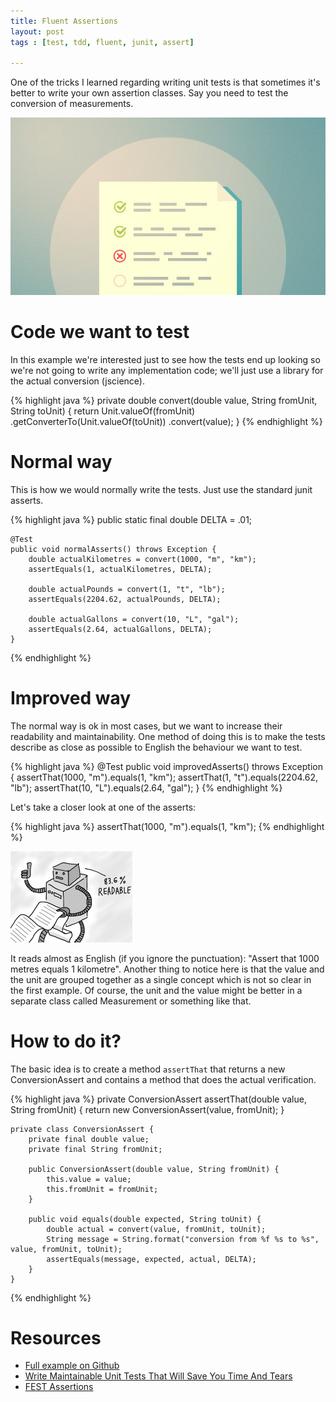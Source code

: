 ```yaml
---
title: Fluent Assertions
layout: post
tags : [test, tdd, fluent, junit, assert]

---
```


One of the tricks I learned regarding writing unit tests is that sometimes it's
better to write your own assertion classes.  Say you need to test the
conversion of measurements. 

![Fluent Assertions](/images/fluent-assertions.jpg)

# Code we want to test

In this example we're interested just to see how the tests end up looking so
we're not going to write any implementation code; we'll just use a library for
the actual conversion (jscience).                                   

{% highlight java %}
    private double convert(double value, String fromUnit, String toUnit) {
        return Unit.valueOf(fromUnit)
                .getConverterTo(Unit.valueOf(toUnit))
                .convert(value);
    }
{% endhighlight %}

# Normal way

This is how we would normally write the tests. Just use the standard junit
asserts.

{% highlight java %}
    public static final double DELTA = .01;

    @Test
    public void normalAsserts() throws Exception {
        double actualKilometres = convert(1000, "m", "km");
        assertEquals(1, actualKilometres, DELTA);

        double actualPounds = convert(1, "t", "lb");
        assertEquals(2204.62, actualPounds, DELTA);

        double actualGallons = convert(10, "L", "gal");
        assertEquals(2.64, actualGallons, DELTA);
    }
{% endhighlight %}

# Improved way

The normal way is ok in most cases, but we want to increase their readability
and maintainability. One method of doing this is to make the tests describe as
close as possible to English the behaviour we want to test.

{% highlight java %}
    @Test
    public void improvedAsserts() throws Exception {
        assertThat(1000, "m").equals(1, "km");
        assertThat(1, "t").equals(2204.62, "lb");
        assertThat(10, "L").equals(2.64, "gal");
    }
{% endhighlight %}

Let's take a closer look at one of the asserts:

{% highlight java %}
    assertThat(1000, "m").equals(1, "km");
{% endhighlight %}

![Readable tests](/images/fluent-assertions-readable-tests.png)

It reads almost as English (if you ignore the punctuation): "Assert that 1000
  metres equals 1 kilometre". Another thing to notice here is that the value
  and the unit are grouped together as a single concept which is not so clear
  in the first example. Of course, the unit and the value might be better in a
  separate class called Measurement or something like that.

# How to do it?

The basic idea is to create a method `assertThat` that returns a new
ConversionAssert and contains a method that does the actual verification.

{% highlight java %}
    private ConversionAssert assertThat(double value, String fromUnit) {
        return new ConversionAssert(value, fromUnit);
    }

    private class ConversionAssert {
        private final double value;
        private final String fromUnit;

        public ConversionAssert(double value, String fromUnit) {
            this.value = value;
            this.fromUnit = fromUnit;
        }

        public void equals(double expected, String toUnit) {
            double actual = convert(value, fromUnit, toUnit);
            String message = String.format("conversion from %f %s to %s", value, fromUnit, toUnit);
            assertEquals(message, expected, actual, DELTA);
        }
    }
{% endhighlight %}

# Resources

- [Full example on Github](https://github.com/sensui/fluent-assertions-example)
- [Write Maintainable Unit Tests That Will Save You Time And Tears](http://msdn.microsoft.com/en-us/magazine/cc163665.aspx)
- [FEST Assertions](https://github.com/alexruiz/fest-assert-2.x/wiki/One-minute-starting-guide)

